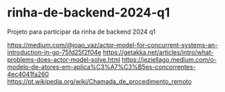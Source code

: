 # rinha-de-backend-2024-q1
Projeto para participar da rinha de backend 2024 q1


https://medium.com/@joao_vaz/actor-model-for-concurrent-systems-an-introduction-in-go-75fd25f2f04e
https://getakka.net/articles/intro/what-problems-does-actor-model-solve.html
https://jeziellago.medium.com/o-modelo-de-atores-em-aplica%C3%A7%C3%B5es-concorrentes-4ec4041fa260
https://pt.wikipedia.org/wiki/Chamada_de_procedimento_remoto